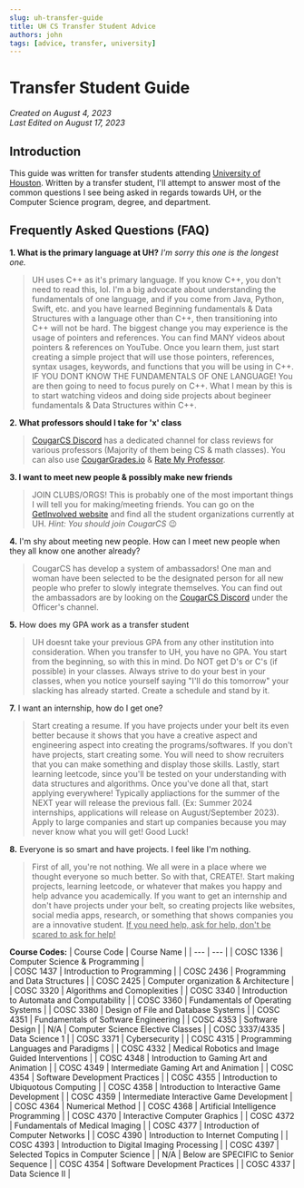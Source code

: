 ```yaml
---
slug: uh-transfer-guide
title: UH CS Transfer Student Advice 
authors: john
tags: [advice, transfer, university]
---
```


# Transfer Student Guide  
_Created on August 4, 2023  
Last Edited on August 17, 2023_

## Introduction
This guide was written for transfer students attending [University of Houston](https://www.uh.edu/). Written by a transfer student, I'll attempt to answer most of the common questions I see being asked in regards towards UH, or the Computer Science program, degree, and department.

## Frequently Asked Questions (FAQ)  
**1. What is the primary language at UH?** _I'm sorry this one is the longest one._
> UH uses C++ as it's primary language. If you know C++, you don't need to read this, lol. I'm a big advocate about understanding the fundamentals of one language, and if you come from Java, Python, Swift, etc. and you have learned Beginning fundamentals & Data Structures with a language other than C++, then transitioning into C++ will not be hard. The biggest change you may experience is the usage of pointers and references. You can find MANY videos about pointers & references on YouTube. Once you learn them, just start creating a simple project that will use those pointers, references, syntax usages, keywords, and functions that you will be using in C++. IF YOU DONT KNOW THE FUNDAMENTALS OF ONE LANGUAGE! You are then going to need to focus purely on C++. What I mean by this is to start watching videos and doing side projects about begineer fundamentals & Data Structures within C++.

**2. What professors should I take for 'x' class**  
> [CougarCS Discord](https://discord.gg/wEagwaXS7F) has a dedicated channel for class reviews for various professors (Majority of them being CS & math classes). You can also use [CougarGrades.io](https://cougargrades.io/) & [Rate My Professor](https://www.ratemyprofessors.com/).

**3. I want to meet new people & possibly make new friends**
> JOIN CLUBS/ORGS! This is probably one of the most important things I will tell you for making/meeting friends. You can go on the [GetInvolved website](https://uh.campuslabs.com/engage/organizations) and find all the student organizations currently at UH. _Hint: You should join CougarCS_ 😉

**4.** I'm shy about meeting new people. How can I meet new people when they all know one another already? 
> CougarCS has develop a system of ambassadors! One man and woman have been selected to be the designated person for all new people who prefer to slowly integrate themselves. You can find out the ambassadors are by looking on the [CougarCS Discord](https://discord.gg/wEagwaXS7F) under the Officer's channel.

**5.** How does my GPA work as a transfer student
> UH doesnt take your previous GPA from any other institution into consideration. When you transfer to UH, you have no GPA. You start from the beginning, so with this in mind. Do NOT get D's or C's (if possible) in your classes. Always strive to do your best in your classes, when you notice yourself saying "I'll do this tomorrow" your slacking has already started. Create a schedule and stand by it. 

**7.** I want an internship, how do I get one?
> Start creating a resume. If you have projects under your belt its even better because it shows that you have a creative aspect and engineering aspect into creating the programs/softwares. If you don't have projects, start creating some. You will need to show recruiters that you can make something and display those skills. Lastly, start learning leetcode, since you'll be tested on your understanding with data structures and algorithms. Once you've done all that, start applying everywhere! Typically appliactions for the summer of the NEXT year will release the previous fall. (Ex: Summer 2024 internships, applications will release on August/September 2023). Apply to large companies and start up companies because you may never know what you will get! Good Luck!

**8.** Everyone is so smart and have projects. I feel like I'm nothing.
> First of all, you're not nothing. We all were in a place where we thought everyone so much better. So with that, CREATE!. Start making projects, learning leetcode, or whatever that makes you happy and help advance you academically. If you want to get an internship and don't have projects under your belt, so creating projects like websites, social media apps, research, or something that shows companies you are a innovative student. <ins>If you need help, ask for help, don't be scared to ask for help!</ins>

**Course Codes:**
| Course Code | Course Name | 
| --- | --- | 
| COSC 1336 | Computer Science & Programming |  
| COSC 1437 | Introduction to Programming | 
| COSC 2436 | Programming and Data Structures | 
| COSC 2425 | Computer organization & Architecture | 
| COSC 3320 | Algorithms and Comoplexities | 
| COSC 3340 | Introduction to Automata and Computability | 
| COSC 3360 | Fundamentals of Operating Systems | 
| COSC 3380 | Design of File and Database Systems | 
| COSC 4351 | Fundamentals of Software Engineering | 
| COSC 4353 | Software Design | 
| N/A | Computer Science Elective Classes | 
| COSC 3337/4335 | Data Science 1 | 
| COSC 3371 | Cybersecurity | 
| COSC 4315 | Programming Languages and Paradigms | 
| COSC 4332 | Medical Robotics and Image Guided Interventions | 
| COSC 4348 | Introduction to Gaming Art and Animation | 
| COSC 4349 | Intermediate Gaming Art and Animation | 
| COSC 4354 | Software Development Practices | 
| COSC 4355 | Introduction to Ubiquotous Computing | 
| COSC 4358 | Introduction to Interactive Game Development | 
| COSC 4359 | Intermediate Interactive Game Development | 
| COSC 4364 | Numerical Method | 
| COSC 4368 | Artificial Intelligence Programming | 
| COSC 4370 | Interactive Computer Graphics | 
| COSC 4372 | Fundamentals of Medical Imaging | 
| COSC 4377 | Introduction of Computer Networks | 
| COSC 4390 | Introduction to Internet Computing | 
| COSC 4393 | Introduction to Digital Imaging Processing | 
| COSC 4397 | Selected Topics in Computer Science | 
| N/A | Below are SPECIFIC to Senior Sequence | 
| COSC 4354 | Software Development Practices | 
| COSC 4337 | Data Science II |



